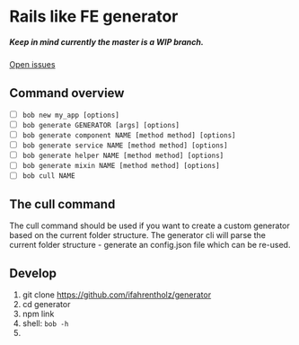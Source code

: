 Rails like FE generator
=======================

##### Keep in mind currently the master is a WIP branch.

[Open issues](https://github.com/ifahrentholz/generator/projects/1)

## Command overview

- [ ] `bob new my_app [options]`
- [ ] `bob generate GENERATOR [args] [options]`
- [ ] `bob generate component NAME [method method] [options]`
- [ ] `bob generate service NAME [method method] [options]`
- [ ] `bob generate helper NAME [method method] [options]`
- [ ] `bob generate mixin NAME [method method] [options]`
- [ ] `bob cull NAME` 

## The cull command

The cull command should be used if you want to create a custom generator based on the current folder structure.
The generator cli will parse the current folder structure - generate an config.json file which can be re-used. 

## Develop
1. git clone https://github.com/ifahrentholz/generator
2. cd generator
3. npm link
4. shell: `bob -h`
5. 
